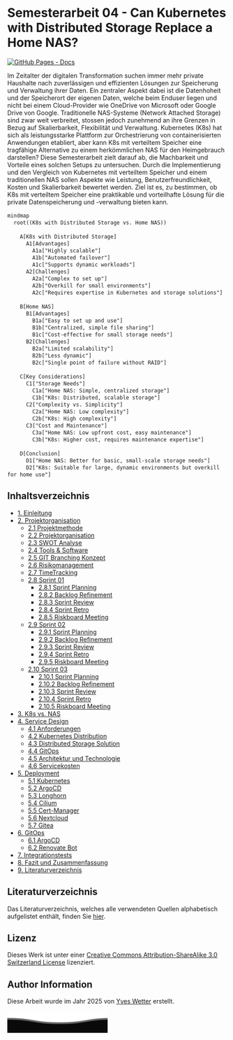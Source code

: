 # Semesterarbeit 04 - Can Kubernetes with Distributed Storage Replace a Home NAS?

[![GitHub Pages - Docs](https://github.com/Cloud-native-engineering/sem04_docs/actions/workflows/pages/pages-build-deployment/badge.svg)](https://github.com/Cloud-native-engineering/sem04_docs/actions/workflows/pages/pages-build-deployment)

Im Zeitalter der digitalen Transformation suchen immer mehr private Haushalte nach zuverlässigen und effizienten Lösungen zur Speicherung und Verwaltung ihrer Daten. Ein zentraler Aspekt dabei ist die Datenhoheit und der Speicherort der eigenen Daten, welche beim Enduser liegen und nicht bei einem Cloud-Provider wie OneDrive von Microsoft oder Google Drive von Google. Traditionelle NAS-Systeme (Network Attached Storage) sind zwar weit verbreitet, stossen jedoch zunehmend an ihre Grenzen in Bezug auf Skalierbarkeit, Flexibilität und Verwaltung. Kubernetes (K8s) hat sich als leistungsstarke Plattform zur Orchestrierung von containerisierten Anwendungen etabliert, aber kann K8s mit verteiltem Speicher eine tragfähige Alternative zu einem herkömmlichen NAS für den Heimgebrauch darstellen? Diese Semesterarbeit zielt darauf ab, die Machbarkeit und Vorteile eines solchen Setups zu untersuchen. Durch die Implementierung und den Vergleich von Kubernetes mit verteiltem Speicher und einem traditionellen NAS sollen Aspekte wie Leistung, Benutzerfreundlichkeit, Kosten und Skalierbarkeit bewertet werden. Ziel ist es, zu bestimmen, ob K8s mit verteiltem Speicher eine praktikable und vorteilhafte Lösung für die private Datenspeicherung und -verwaltung bieten kann.

```mermaid
mindmap
  root((K8s with Distributed Storage vs. Home NAS))

    A[K8s with Distributed Storage]
      A1[Advantages]
        A1a["Highly scalable"]
        A1b["Automated failover"]
        A1c["Supports dynamic workloads"]
      A2[Challenges]
        A2a["Complex to set up"]
        A2b["Overkill for small environments"]
        A2c["Requires expertise in Kubernetes and storage solutions"]

    B[Home NAS]
      B1[Advantages]
        B1a["Easy to set up and use"]
        B1b["Centralized, simple file sharing"]
        B1c["Cost-effective for small storage needs"]
      B2[Challenges]
        B2a["Limited scalability"]
        B2b["Less dynamic"]
        B2c["Single point of failure without RAID"]

    C[Key Considerations]
      C1["Storage Needs"]
        C1a["Home NAS: Simple, centralized storage"]
        C1b["K8s: Distributed, scalable storage"]
      C2["Complexity vs. Simplicity"]
        C2a["Home NAS: Low complexity"]
        C2b["K8s: High complexity"]
      C3["Cost and Maintenance"]
        C3a["Home NAS: Low upfront cost, easy maintenance"]
        C3b["K8s: Higher cost, requires maintenance expertise"]

    D[Conclusion]
      D1["Home NAS: Better for basic, small-scale storage needs"]
      D2["K8s: Suitable for large, dynamic environments but overkill for home use"]
```

## Inhaltsverzeichnis

- [1. Einleitung](docs/index.md)
- [2. Projektorganisation](docs/02_projektorganisation/index.md)
  - [2.1 Projektmethode](docs/02_projektorganisation/01_projektmethode.md)
  - [2.2 Projektorganisation](docs/02_projektorganisation/02_projektorganisation.md)
  - [2.3 SWOT Analyse](docs/02_projektorganisation/03_swot.md)
  - [2.4 Tools & Software](docs/02_projektorganisation/04_tools.md)
  - [2.5 GIT Branching Konzept](docs/02_projektorganisation/05_git_branching_konzept.md)
  - [2.6 Risikomanagement](docs/02_projektorganisation/06_risk_management.md)
  - [2.7 TimeTracking](docs/02_projektorganisation/07_timetracking.md)
  - [2.8 Sprint 01](docs/02_projektorganisation/08_sprint01/index.md)
    - [2.8.1 Sprint Planning](docs/02_projektorganisation/08_sprint01/01_planning.md)
    - [2.8.2 Backlog Refinement](docs/02_projektorganisation/08_sprint01/02_refinement.md)
    - [2.8.3 Sprint Review](docs/02_projektorganisation/08_sprint01/03_review.md)
    - [2.8.4 Sprint Retro](docs/02_projektorganisation/08_sprint01/04_retro.md)
    - [2.8.5 Riskboard Meeting](docs/02_projektorganisation/08_sprint01/05_riskboard.md)
  - [2.9 Sprint 02](docs/02_projektorganisation/09_sprint02/index.md)
    - [2.9.1 Sprint Planning](docs/02_projektorganisation/09_sprint02/01_planning.md)
    - [2.9.2 Backlog Refinement](docs/02_projektorganisation/09_sprint02/02_refinement.md)
    - [2.9.3 Sprint Review](docs/02_projektorganisation/09_sprint02/03_review.md)
    - [2.9.4 Sprint Retro](docs/02_projektorganisation/09_sprint02/04_retro.md)
    - [2.9.5 Riskboard Meeting](docs/02_projektorganisation/09_sprint02/05_riskboard.md)
  - [2.10 Sprint 03](docs/02_projektorganisation/10_sprint03/index.md)
    - [2.10.1 Sprint Planning](docs/02_projektorganisation/10_sprint03/01_planning.md)
    - [2.10.2 Backlog Refinement](docs/02_projektorganisation/10_sprint03/02_refinement.md)
    - [2.10.3 Sprint Review](docs/02_projektorganisation/10_sprint03/03_review.md)
    - [2.10.4 Sprint Retro](docs/02_projektorganisation/10_sprint03/04_retro.md)
    - [2.10.5 Riskboard Meeting](docs/02_projektorganisation/10_sprint03/05_riskboard.md)
- [3. K8s vs. NAS](docs/03_k8s_vs_nas.md)
- [4. Service Design](docs/04_service_design/index.md)
  - [4.1 Anforderungen](docs/04_service_design/01_idea.md)
  - [4.2 Kubernetes Distribution](docs/04_service_design/02_k8s.md)
  - [4.3 Distributed Storage Solution](docs/04_service_design/03_dirstibuted_storage.md)
  - [4.4 GitOps](docs/04_service_design/04_gitops.md)
  - [4.5 Architektur und Technologie](docs/04_service_design/05_architecture.md)
  - [4.6 Servicekosten](docs/04_service_design/06_cost.md)
- [5. Deployment](docs/05_deployment/index.md)
  - [5.1 Kubernetes](docs/05_deployment/01_k8s.md)
  - [5.2 ArgoCD](docs/05_deployment/02_argocd.md)
  - [5.3 Longhorn](docs/05_deployment/03_longhorn.md)
  - [5.4 Cilium](docs/05_deployment/04_cilium.md)
  - [5.5 Cert-Manager](docs/05_deployment/05_cert_manager.md)
  - [5.6 Nextcloud](docs/05_deployment/06_nextcloud.md)
  - [5.7 Gitea](docs/05_deployment/07_gitea.md)
- [6. GitOps](docs/06_gitops/index.md)
  - [6.1 ArgoCD](docs/06_gitops/01_argocd.md)
  - [6.2 Renovate Bot](docs/06_gitops/02_renovate.md)
- [7. Integrationstests](docs/07_testing.md)
- [8. Fazit und Zusammenfassung](docs/08_fazit.md)
- [9. Literaturverzeichnis](docs/09_REFERENCES.md)

## Literaturverzeichnis

Das Literaturverzeichnis, welches alle verwendeten Quellen alphabetisch aufgelistet enthält, finden Sie [hier](REFERENCES.md).

## Lizenz

Dieses Werk ist unter einer [Creative Commons Attribution-ShareAlike 3.0 Switzerland License](https://creativecommons.org/licenses/by-sa/3.0/ch/) lizenziert.

## Author Information

Diese Arbeit wurde im Jahr 2025 von [Yves Wetter](https://www.linkedin.com/in/yves-w/) erstellt.

![footer.svg](resources/images/footer.svg)
